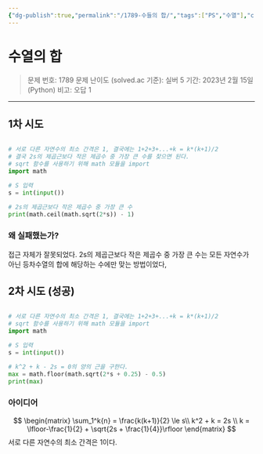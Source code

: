 ```yaml
---
{"dg-publish":true,"permalink":"/1789-수들의 합/","tags":["PS","수열"],"created":"2024-02-15T12:11:35.061+09:00","updated":"2024-02-16T14:30:35.370+09:00"}
---
```



# 수열의 합

> 문제 번호: 1789
> 문제 난이도 (solved.ac 기준): 실버 5
> 기간: 2023년 2월 15일 (Python)
> 비고: 오답 1
---

## 1차 시도

```Python

# 서로 다른 자연수의 최소 간격은 1, 결국에는 1+2+3+...+k = k*(k+1)/2
# 결국 2s의 제곱근보다 작은 제곱수 중 가장 큰 수를 찾으면 된다.
# sqrt 함수를 사용하기 위해 math 모듈을 import
import math

# S 입력
s = int(input())

# 2s의 제곱근보다 작은 제곱수 중 가장 큰 수
print(math.ceil(math.sqrt(2*s)) - 1)

```

### 왜 실패했는가?

접근 자체가 잘못되었다. 2s의 제곱근보다 작은 제곱수 중 가장 큰 수는 모든 자연수가 아닌 등차수열의 합에 해당하는 수에만 맞는 방법이었다,

## 2차 시도 (성공)

```Python

# 서로 다른 자연수의 최소 간격은 1, 결국에는 1+2+3+...+k = k*(k+1)/2
# sqrt 함수를 사용하기 위해 math 모듈을 import
import math

# S 입력
s = int(input())

# k^2 + k - 2s = 0의 양의 근을 구한다.
max = math.floor(math.sqrt(2*s + 0.25) - 0.5)
print(max)

```

### 아이디어
$$ 
\begin{matrix}
\sum_1^k{n} = \frac{k(k+1)}{2} \le s\\
k^2 + k = 2s \\
k = \lfloor-\frac{1}{2} + \sqrt{2s + \frac{1}{4}}\rfloor
\end{matrix}
$$
서로 다른 자연수의 최소 간격은 1이다.
